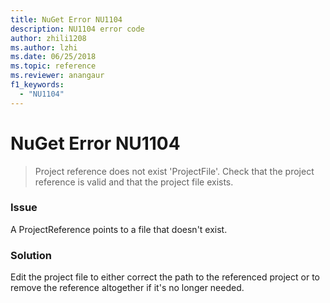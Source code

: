 ```yaml
---
title: NuGet Error NU1104
description: NU1104 error code
author: zhili1208
ms.author: lzhi
ms.date: 06/25/2018
ms.topic: reference
ms.reviewer: anangaur
f1_keywords: 
  - "NU1104"
---
```


# NuGet Error NU1104

> Project reference does not exist 'ProjectFile'. Check that the project reference is valid and that the project file exists.

### Issue
A ProjectReference points to a file that doesn't exist.

### Solution
Edit the project file to either correct the path to the referenced project or to remove the reference altogether if it's no longer needed.